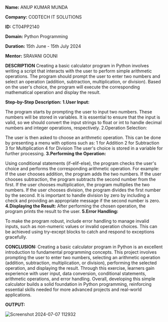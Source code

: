**Name:** ANUP KUMAR MUNDA

**Company:** CODTECH IT SOLUTIONS

**ID:** CT04PP2140

**Domain:** Python Programming

**Duration:** 15th June - 15th July 2024

**Mentor:** SRAVANI GOUNI

**DESCRIPTION**
Creating a basic calculator program in Python involves writing a script that interacts with the user to perform simple arithmetic operations. The program should prompt the user to enter two numbers and select an operation (addition, subtraction, multiplication, or division). Based on the user's choice, the program will execute the corresponding mathematical operation and display the result.

**Step-by-Step Description:**
**1.User Input:**

The program starts by prompting the user to input two numbers. These numbers will be stored in variables. It is essential to ensure that the input is valid, so we should convert the input strings to float or int to handle decimal numbers and integer operations, respectively.
2.Operation Selection:

The user is then asked to choose an arithmetic operation. This can be done by presenting a menu with options such as:
1 for Addition
2 for Subtraction
3 for Multiplication
4 for Division
The user's choice is stored in a variable for further processing.
**3.Performing the Operation:**

Using conditional statements (if-elif-else), the program checks the user's choice and performs the corresponding arithmetic operation. For example:
If the user chooses addition, the program adds the two numbers.
If the user chooses subtraction, the program subtracts the second number from the first.
If the user chooses multiplication, the program multiplies the two numbers.
If the user chooses division, the program divides the first number by the second. It is important to handle division by zero by including a check and providing an appropriate message if the second number is zero.
**4.Displaying the Result:**
After performing the chosen operation, the program prints the result to the user.
**5.Error Handling:**

To make the program robust, include error handling to manage invalid inputs, such as non-numeric values or invalid operation choices. This can be achieved using try-except blocks to catch and respond to exceptions gracefully.

**CONCLUSION:**
Creating a basic calculator program in Python is an excellent introduction to fundamental programming concepts. This project involves prompting the user to enter two numbers, selecting an arithmetic operation (addition, subtraction, multiplication, or division), performing the selected operation, and displaying the result. Through this exercise, learners gain experience with user input, data conversion, conditional statements, arithmetic operations, and error handling. Overall, developing this simple calculator builds a solid foundation in Python programming, reinforcing essential skills needed for more advanced projects and real-world applications.

**OUTPUT:**


![Screenshot 2024-07-07 112932](https://github.com/anup115/CODETECH-Task-1/assets/174924005/a7e9831f-55f4-43ff-b9f4-80a946895d42)
